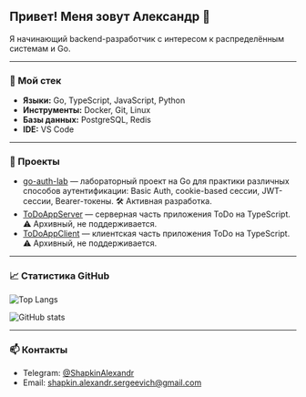 ## Привет! Меня зовут Александр 👋

Я начинающий backend-разработчик с интересом к распределённым системам и Go.

---

### 🔧 Мой стек

- **Языки:** Go, TypeScript, JavaScript, Python
- **Инструменты:** Docker, Git, Linux
- **Базы данных:** PostgreSQL, Redis
- **IDE:** VS Code

---

### 🚀 Проекты

- [go-auth-lab](https://github.com/AlexandrShapkin/go-auth-lab) — лабораторный проект на Go для практики различных способов аутентификации: Basic Auth, cookie-based сессии, JWT-сессии, Bearer-токены. 🛠️ Активная разработка.
- [ToDoAppServer](https://github.com/AlexandrShapkin/ToDoAppServer) — серверная часть приложения ToDo на TypeScript. ⚠️ Архивный, не поддерживается.
- [ToDoAppClient](https://github.com/AlexandrShapkin/ToDoAppClient) — клиентская часть приложения ToDo на TypeScript. ⚠️ Архивный, не поддерживается.

---

### 📈 Статистика GitHub

![Top Langs](https://github-readme-stats.vercel.app/api/top-langs/?username=AlexandrShapkin&layout=compact)

![GitHub stats](https://github-readme-stats.vercel.app/api?username=AlexandrShapkin&show_icons=true)

---

### 📫 Контакты

- Telegram: [@ShapkinAlexandr](https://t.me/ShapkinAlexandr)
- Email: shapkin.alexandr.sergeevich@gmail.com
